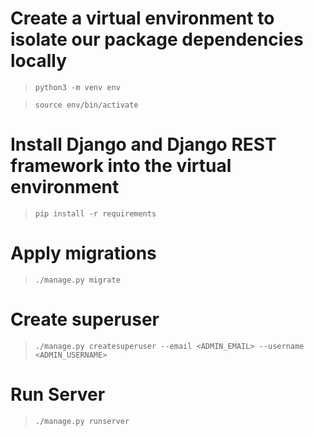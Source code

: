 # Create a virtual environment to isolate our package dependencies locally
> `python3 -m venv env`

> `source env/bin/activate`

# Install Django and Django REST framework into the virtual environment
> `pip install -r requirements`

# Apply migrations
> `./manage.py migrate`

# Create superuser
> `./manage.py createsuperuser --email <ADMIN_EMAIL> --username <ADMIN_USERNAME>`

# Run Server
> `./manage.py runserver`
